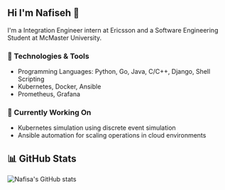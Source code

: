 ## Hi I'm Nafiseh 👋
I'm a Integration Engineer intern at Ericsson and a Software Engineering Student at McMaster University.

### 🔧 Technologies & Tools
- Programming Languages: Python, Go, Java, C/C++, Django, Shell Scripting
- Kubernetes, Docker, Ansible
- Prometheus, Grafana

### 🔭 Currently Working On
- Kubernetes simulation using discrete event simulation
- Ansible automation for scaling operations in cloud environments

## 📊 GitHub Stats
![Nafisa's GitHub stats](https://github-readme-stats.vercel.app/api?username=v-nafiseh&show_icons=true&theme=radical)
<!--
**v-nafiseh/v-nafiseh** is a ✨ _special_ ✨ repository because its `README.md` (this file) appears on your GitHub profile.

Here are some ideas to get you started:

- 🔭 I’m currently working on ...
- 🌱 I’m currently learning ...
- 👯 I’m looking to collaborate on ...
- 🤔 I’m looking for help with ...
- 💬 Ask me about ...
- 📫 How to reach me: ...
- 😄 Pronouns: ...
- ⚡ Fun fact: ...
-->

